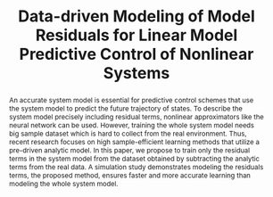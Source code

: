 ---
type: "Conference Paper"
layout: publication
group: publications
title: "Data-driven Modeling of Model Residuals for Linear Model Predictive Control of Nonlinear Systems"
krtitle: "비선형 시스템의 선형모델예측제어를 위한 데이터 기반 시스템 잔차 모델링"
authors: "**Myeongseok Ryu**, **Kyunghwan Choi**&#42;"
domestic_or_international: "Domestic"
pubs: 
  - name: 제어로봇시스템학회 (ICROS) 2023
    doi: 
    pdf: "/static/pub/2023-Data-driven.pdf"
    state: "accepted"
pub_date: "2023-06-21" #Date of publication. Change from Biorxiv date to Journal date once accepted
image: "/static/pub/2023-Data-driven.png"
abstract: "
  An accurate system model is essential for predictive control schemes that use the system model to predict the future trajectory of states. To describe the system model precisely including residual terms, nonlinear approximators like the neural network can be used. However, training the whole system model needs big sample dataset which is hard to collect from the real environment. Thus, recent research focuses on high sample-efficient learning methods that utilize a pre-driven analytic model. In this paper, we propose to train only the residual terms in the system model from the dataset obtained by subtracting the analytic terms from the real data. A simulation study demonstrates modeling the residuals terms, the proposed method, ensures faster and more accurate learning than modeling the whole system model.
"
# links:
#   - name: 
#     url: 
---